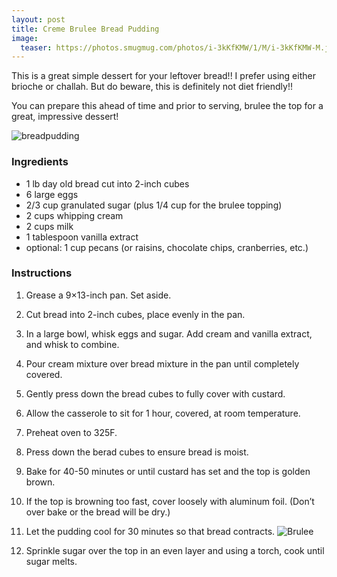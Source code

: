 ```yaml
---
layout: post
title: Creme Brulee Bread Pudding
image:
  teaser: https://photos.smugmug.com/photos/i-3kKfKMW/1/M/i-3kKfKMW-M.jpg
---
```


This is a great simple dessert for your leftover bread!! I prefer using either brioche or challah. But do beware, this is definitely not diet friendly!!

You can prepare this ahead of time and prior to serving, brulee the top for a great, impressive dessert!


![breadpudding][1]

### Ingredients
- 1 lb day old bread cut into 2-inch cubes
- 6 large eggs
- 2/3 cup granulated sugar (plus 1/4 cup for the brulee topping)
- 2 cups whipping cream
- 2 cups milk
- 1 tablespoon vanilla extract
- optional: 1 cup pecans (or raisins, chocolate chips, cranberries, etc.)

### Instructions
1. Grease a 9×13-inch pan. Set aside.
1. Cut bread into 2-inch cubes, place evenly in the pan.
1. In a large bowl, whisk eggs and sugar. Add cream and vanilla extract, and whisk to combine.
1. Pour cream mixture over bread mixture in the pan until completely covered.
1. Gently press down the bread cubes to fully cover with custard.
1. Allow the casserole to sit for 1 hour, covered, at room temperature.

1. Preheat oven to 325F.
1. Press down the berad cubes to ensure bread is moist.
1. Bake for 40-50 minutes or until custard has set and the top is golden brown.
1. If the top is browning too fast, cover loosely with aluminum foil. (Don’t over bake or the bread will be dry.)
1. Let the pudding cool for 30 minutes so that bread contracts.
![Brulee][2]
1. Sprinkle sugar over the top in an even layer and using a torch, cook until sugar melts.

[1]: https://photos.smugmug.com/photos/i-Pc7GQs6/0/M/i-Pc7GQs6-M.jpg
[2]: https://photos.smugmug.com/photos/i-ZhF4P5b/2/M/i-ZhF4P5b-M.jpg
